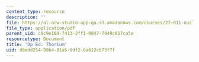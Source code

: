 ```yaml
---
content_type: resource
description: ''
file: https://ol-ocw-studio-app-qa.s3.amazonaws.com/courses/22-011-nuclear-engineering-science-systems-and-society-spring-2020/d6edd25498b481a59df26a612c673f7f_MIT22_011S20_Thorium_Op_Ed.pdf
file_type: application/pdf
parent_uid: c6c9e164-7413-2ff1-0047-7449c617ca5e
resourcetype: Document
title: 'Op Ed: Thorium'
uid: d6edd254-98b4-81a5-9df2-6a612c673f7f
---
```

